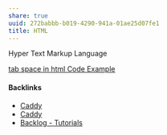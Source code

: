 ```yaml
---
share: true
uuid: 272babbb-b019-4290-941a-01ae25d07fe1
title: HTML
---
```

Hyper Text Markup Language

[tab space in html Code Example](https://www.codegrepper.com/code-examples/html/tab+space+in+html)

#### Backlinks

* [Caddy](/eddb09d0-9b00-4d82-abfe-2ba84c188dfa)
* [Caddy](/eddb09d0-9b00-4d82-abfe-2ba84c188dfa)
* [Backlog - Tutorials](/31f7e81a-967e-41f4-872e-91d1571df726)